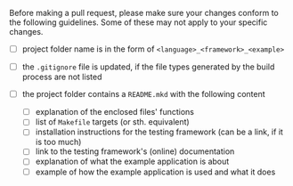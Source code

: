 Before making a pull request, please make sure your changes conform
to the following guidelines. Some of these may not apply to your
specific changes.

- [ ] project folder name is in the form of `<language>_<framework>_<example>`

- [ ] the `.gitignore` file is updated, if the file types generated by the build process are not listed

- [ ] the project folder contains a `README.mkd` with the following content
  - [ ] explanation of the enclosed files' functions
  - [ ] list of `Makefile` targets (or sth. equivalent)
  - [ ] installation instructions for the testing framework (can be a link, if it is too much)
  - [ ] link to the testing framework's (online) documentation
  - [ ] explanation of what the example application is about
  - [ ] example of how the example application is used and what it does
